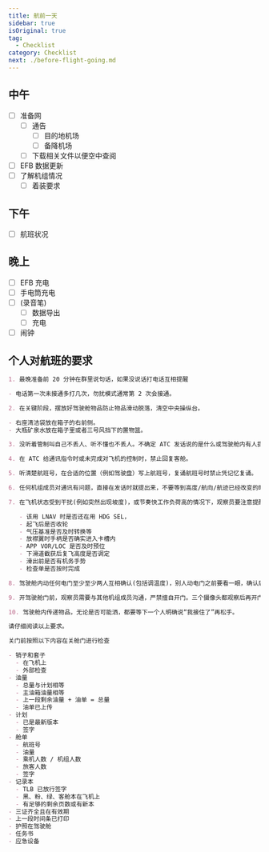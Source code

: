 ```yaml
---
title: 航前一天
sidebar: true
isOriginal: true
tag:
  - Checklist
category: Checklist
next: ./before-flight-going.md
---
```


## 中午

- [ ] 准备网
  - [ ] 通告
    - [ ] 目的地机场
    - [ ] 备降机场
  - [ ] 下载相关文件以便空中查阅
- [ ] EFB 数据更新
- [ ] 了解机组情况
  - [ ] 着装要求

## 下午

- [ ] 航班状况

## 晚上

- [ ] EFB 充电
- [ ] 手电筒充电
- [ ] (录音笔)
  - [ ] 数据导出
  - [ ] 充电
- [ ] 闹钟

## 个人对航班的要求

```markdown
1. 最晚准备前 20 分钟在群里说句话，如果没说话打电话互相提醒

- 电话第一次未接通多打几次，勿扰模式通常第 2 次会接通。

2. 在关键阶段，摆放好驾驶舱物品防止物品滑动脱落，清空中央操纵台。

- 右座清洁袋放在箱子的右前侧。
- 大瓶矿泉水放在箱子里或者三号风挡下的置物篮。

3. 没听着管制叫自己不丢人、听不懂也不丢人。不确定 ATC 发话说的是什么或驾驶舱内有人提出没听懂，不要回复 ATC，或者直接 say again(建议不带航班号)。严禁已读乱回。

4. 在 ATC 给通讯指令时或未完成对飞机的控制时，禁止回复客舱。

5. 听清楚航班号，在合适的位置（例如驾驶盘）写上航班号，复诵航班号时禁止凭记忆复诵。

6. 任何机组成员对通讯有问题，直接在发话时就提出来，不要等到高度/航向/航迹已经改变的时候再提出。

7. 在飞机状态受到干扰(例如突然出现坡度)，或节奏快工作负荷高的情况下，观察员要注意提醒程序，三人的注意力不要都放在一件事上，例如

   - 该用 LNAV 时是否还在用 HDG SEL，
   - 起飞后是否收轮
   - 气压基准是否及时转换等
   - 放襟翼时手柄是否确实进入卡槽内
   - APP VOR/LOC 是否及时预位
   - 下滑道截获后复飞高度是否调定
   - 滑出前是否有机务手势
   - 检查单是否按时完成

8. 驾驶舱内动任何电门至少至少两人互相确认(包括调温度)，别人动电门之前要看一眼，确认后等一秒再动。如果来不及互相确认，则自己必须确保动的是对的，再跟其他人沟通。

9. 开驾驶舱门前，观察员需要与其他机组成员沟通，严禁擅自开门。三个摄像头都观察后再开门。

10. 驾驶舱内传递物品，无论是否可能洒，都要等下一个人明确说“我接住了”再松手。

请仔细阅读以上要求。
```

```markdown
关门前按照以下内容在关舱门进行检查

- 销子和套子
  - 在飞机上
  - 外部检查
- 油量
  - 总量与计划相等
  - 主油箱油量相等
  - 上一段剩余油量 + 油单 = 总量
  - 油单已上传
- 计划
  - 已是最新版本
  - 签字
- 舱单
  - 航班号
  - 油量
  - 乘机人数 / 机组人数
  - 旅客人数
  - 签字
- 记录本
  - TLB 已放行签字
  - 黑、粉、绿、客舱本在飞机上
  - 有足够的剩余页数或有新本
- 三证齐全且在有效期
- 上一段时间条已打印
- 护照在驾驶舱
- 任务书
- 应急设备
```
